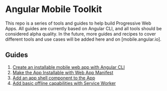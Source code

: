 # Angular Mobile Toolkit

This repo is a series of tools and guides to help build Progressive
Web Apps. All guides are currently based on Angular CLI, and all tools
should be considered alpha quality. In the future, more guides and recipes
to cover different tools and use cases will be added here and on
[mobile.angular.io].

## Guides

 1. [Create an installable mobile web app with Angular CLI](./guides/cli-setup.md)
 2. [Make the App Installable with Web App Manifest](./guides/web-app-manifest.md)
 3. [Add an app shell component to the App](./guides/app-shell.md)
 4. [Add basic offline capabilities with Service Worker](./guides/service-worker.md)
